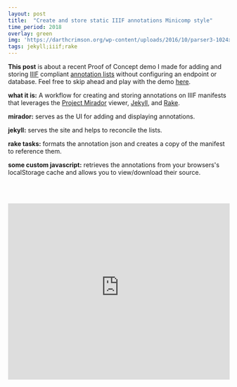 ```yaml
---
layout: post
title:  "Create and store static IIIF annotations Minicomp style"
time_period: 2018
overlay: green
img: 'https://darthcrimson.org/wp-content/uploads/2016/10/parser3-1024x568.png'
tags: jekyll;iiif;rake
---
```


__This post__ is about a recent Proof of Concept demo I made for adding and storing [IIIF](https://iiif.io/) compliant [annotation lists](https://iiif.io/api/presentation/2.1/#annotation-list) without configuring an endpoint or database. Feel free to skip ahead and play with the demo [here](https://marii.info/annotate/).

__what it is:__ A workflow for creating and storing annotations on IIIF manifests that leverages the [Project Mirador](https://projectmirador.org/) viewer, [Jekyll](https://jekyllrb.com/), and [Rake](https://ruby.github.io/rake/).

__mirador:__ serves as the UI for adding and displaying annotations.

__jekyll:__ serves the site and helps to reconcile the lists.

__rake tasks:__ formats the annotation json and creates a copy of the manifest to reference them.

__some custom javascript:__ retrieves the annotations from your browsers's localStorage cache and allows you to view/download their source.

<br><br>

<iframe width="100%" height="400" src="https://www.youtube-nocookie.com/embed/nHbsm8T1BnI?rel=0&amp;controls=0&amp;showinfo=0?rel=0&autoplay=1&vq=hd720" frameborder="0" allow="autoplay; encrypted-media" allowfullscreen></iframe>
